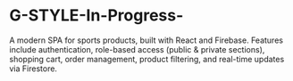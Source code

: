 # G-STYLE-In-Progress-
A modern SPA for sports products, built with React and Firebase. Features include authentication, role-based access (public &amp; private sections), shopping cart, order management, product filtering, and real-time updates via Firestore.
